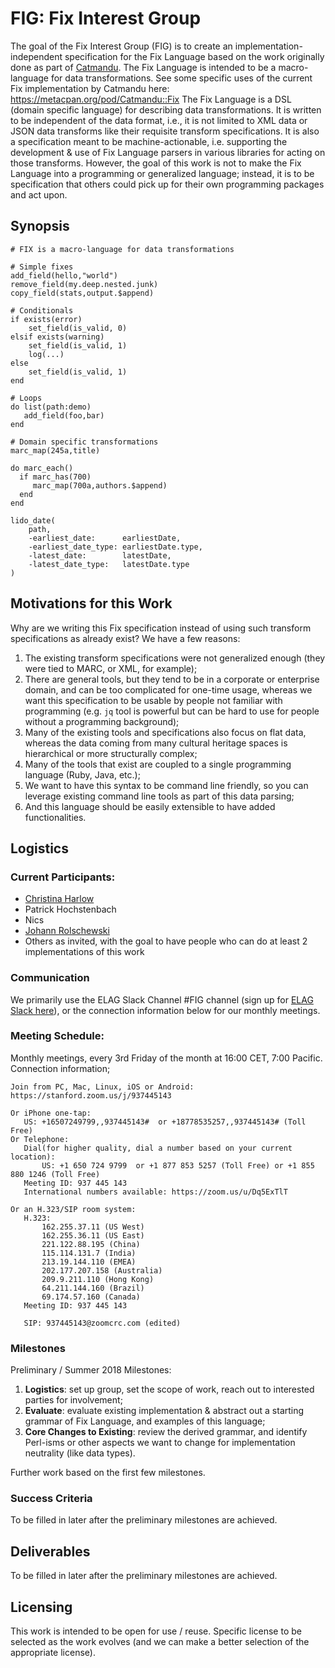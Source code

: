 # FIG: Fix Interest Group 
The goal of the Fix Interest Group (FIG) is to create an implementation-independent specification for the Fix Language based on the work originally done as part of [Catmandu](https://metacpan.org/pod/Catmandu). The Fix Language is intended to be a macro-language for data transformations. See some specific uses of the current Fix implementation by Catmandu here: https://metacpan.org/pod/Catmandu::Fix The Fix Language is a DSL (domain specific language) for describing data transformations. It is written to be independent of the data format, i.e., it is not limited to XML data or JSON data transforms like their requisite transform specifications. It is also a specification meant to be machine-actionable, i.e. supporting the development & use of Fix Language parsers in various libraries for acting on those transforms. However, the goal of this work is not to make the Fix Language into a programming or generalized language; instead, it is to be specification that others could pick up for their own programming packages and act upon.

## Synopsis

```
# FIX is a macro-language for data transformations

# Simple fixes
add_field(hello,"world")
remove_field(my.deep.nested.junk)
copy_field(stats,output.$append)

# Conditionals
if exists(error)
    set_field(is_valid, 0)
elsif exists(warning)
    set_field(is_valid, 1)
    log(...)
else
    set_field(is_valid, 1)
end

# Loops
do list(path:demo)
   add_field(foo,bar)
end

# Domain specific transformations
marc_map(245a,title)

do marc_each()
  if marc_has(700)
     marc_map(700a,authors.$append)
  end
end

lido_date(
    path,
    -earliest_date:      earliestDate,
    -earliest_date_type: earliestDate.type,
    -latest_date:        latestDate,
    -latest_date_type:   latestDate.type
)
```
## Motivations for this Work

Why are we writing this Fix specification instead of using such transform specifications as already exist? We have a few reasons:

1. The existing transform specifications were not generalized enough (they were tied to MARC, or XML, for example);
2. There are general tools, but they tend to be in a corporate or enterprise domain, and can be too complicated for one-time usage, whereas we want this specification to be usable by people not familiar with programming (e.g. `jq` tool is powerful but can be hard to use for people without a programming background);
3. Many of the existing tools and specifications also focus on flat data, whereas the data coming from many cultural heritage spaces is hierarchical or more structurally complex;
4. Many of the tools that exist are coupled to a single programming language (Ruby, Java, etc.);
5. We want to have this syntax to be command line friendly, so you can leverage existing command line tools as part of this data parsing;
6. And this language should be easily extensible to have added functionalities.

## Logistics

### Current Participants:
- [Christina Harlow](http://github.com/cmh2166/)
- Patrick Hochstenbach
- Nics
- [Johann Rolschewski](https://github.com/jorol/)
- Others as invited, with the goal to have people who can do at least 2 implementations of this work


### Communication

We primarily use the ELAG Slack Channel #FIG channel (sign up for [ELAG Slack here](https://t.co/8z9zBKaUnj)), or the connection information below for our monthly meetings.

### Meeting Schedule:
Monthly meetings, every 3rd Friday of the month at 16:00 CET, 7:00 Pacific. Connection information;

```
Join from PC, Mac, Linux, iOS or Android: https://stanford.zoom.us/j/937445143

Or iPhone one-tap:
   US: +16507249799,,937445143#  or +18778535257,,937445143# (Toll Free)
Or Telephone:
   Dial(for higher quality, dial a number based on your current location):
       US: +1 650 724 9799  or +1 877 853 5257 (Toll Free) or +1 855 880 1246 (Toll Free)
   Meeting ID: 937 445 143
   International numbers available: https://zoom.us/u/Dq5ExTlT

Or an H.323/SIP room system:
   H.323:
       162.255.37.11 (US West)
       162.255.36.11 (US East)
       221.122.88.195 (China)
       115.114.131.7 (India)
       213.19.144.110 (EMEA)
       202.177.207.158 (Australia)
       209.9.211.110 (Hong Kong)
       64.211.144.160 (Brazil)
       69.174.57.160 (Canada)
   Meeting ID: 937 445 143

   SIP: 937445143@zoomcrc.com (edited)
```

### Milestones

Preliminary / Summer 2018 Milestones:
1. **Logistics**: set up group, set the scope of work, reach out to interested parties for involvement;
2. **Evaluate**: evaluate existing implementation & abstract out a starting grammar of Fix Language, and examples of this language;
3. **Core Changes to Existing**: review the derived grammar, and identify Perl-isms or other aspects we want to change for implementation neutrality (like data types).

Further work based on the first few milestones.

### Success Criteria

To be filled in later after the preliminary milestones are achieved.

## Deliverables

To be filled in later after the preliminary milestones are achieved.

## Licensing

This work is intended to be open for use / reuse. Specific license to be selected as the work evolves (and we can make a better selection of the appropriate license). 
